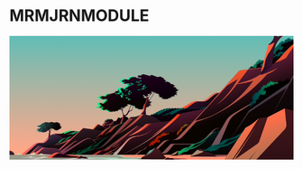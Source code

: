 # MRMJRNMODULE

<!-- ![Banner](https://github.com/Mj05/MJRNModule/blob/main/assets/banner.png) -->

![Banner](./assets/banner.png)